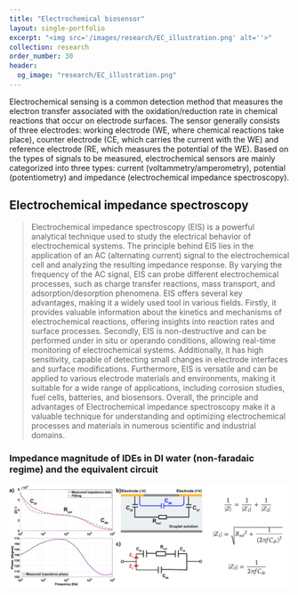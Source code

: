 ```yaml
---
title: "Electrochemical biosensor"
layout: single-portfolio
excerpt: "<img src='/images/research/EC_illustration.png' alt=''>"
collection: research
order_number: 30
header: 
  og_image: "research/EC_illustration.png"
---
```


Electrochemical sensing is a common detection method that measures the electron transfer associated with the oxidation/reduction rate in chemical reactions that occur on electrode surfaces. The sensor generally consists of three electrodes: working electrode (WE, where chemical reactions take place), counter electrode (CE, which carries the current with the WE) and reference electrode (RE, which measures the potential of the WE). Based on the types of signals to be measured, electrochemical sensors are mainly categorized into three types: current (voltammetry/amperometry), potential (potentiometry) and impedance (electrochemical impedance spectroscopy).

## Electrochemical impedance spectroscopy

> Electrochemical impedance spectroscopy (EIS) is a powerful analytical technique used to study the electrical behavior of electrochemical systems. The principle behind EIS lies in the application of an AC (alternating current) signal to the electrochemical cell and analyzing the resulting impedance response. By varying the frequency of the AC signal, EIS can probe different electrochemical processes, such as charge transfer reactions, mass transport, and adsorption/desorption phenomena. EIS offers several key advantages, making it a widely used tool in various fields. Firstly, it provides valuable information about the kinetics and mechanisms of electrochemical reactions, offering insights into reaction rates and surface processes. Secondly, EIS is non-destructive and can be performed under in situ or operando conditions, allowing real-time monitoring of electrochemical systems. Additionally, it has high sensitivity, capable of detecting small changes in electrode interfaces and surface modifications. Furthermore, EIS is versatile and can be applied to various electrode materials and environments, making it suitable for a wide range of applications, including corrosion studies, fuel cells, batteries, and biosensors. Overall, the principle and advantages of Electrochemical impedance spectroscopy make it a valuable technique for understanding and optimizing electrochemical processes and materials in numerous scientific and industrial domains. 

### Impedance magnitude of IDEs  in DI water (non-faradaic regime) and the equivalent circuit
<img src='/images/research/eis_equi.png' alt=''>


